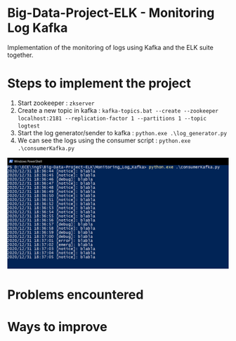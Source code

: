 
# Big-Data-Project-ELK - Monitoring Log Kafka 
Implementation of the monitoring of logs using Kafka and the ELK suite together. 

# Steps to implement the project 
1. Start zookeeper : `zkserver`
2. Create a new topic in kafka : `kafka-topics.bat --create --zookeeper localhost:2181 --replication-factor 1 --partitions 1 --topic logtest`
3. Start the log generator/sender to kafka : `python.exe .\log_generator.py`
4. We can see the logs using the consumer script : `python.exe .\consumerKafka.py`
<img src="img/logs_in_consumer.png">

# Problems encountered

# Ways to improve

